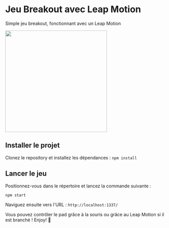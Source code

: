 # Jeu Breakout avec Leap Motion

Simple jeu breakout, fonctionnant avec un Leap Motion

<img src="https://imagizer.imageshack.com/img921/125/VMpiBX.gif" data-canonical-src="https://imagizer.imageshack.com/img921/125/VMpiBX.gif" width="320" />

## Installer le projet

Clonez le repository et installez les dépendances : `npm install`

## Lancer le jeu

Positionnez-vous dans le répertoire et lancez la commande suivante :

`npm start`

Naviguez ensuite vers l'URL : `http://localhost:1337/`

Vous pouvez contrôler le pad grâce à la souris ou grâce au Leap Motion si il est branché ! Enjoy! 🙂
